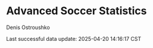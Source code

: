 # Advanced Soccer Statistics
Denis Ostroushko

<!-- gfm -->

Last successful data update: 2025-04-20 14:16:17 CST
